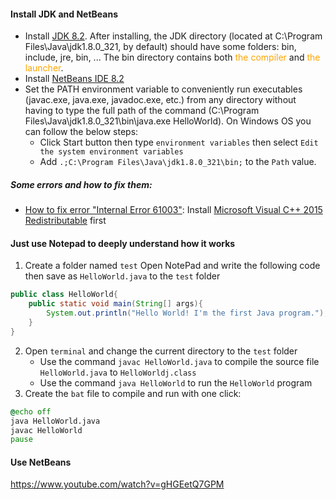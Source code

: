 #### Install JDK and NetBeans
+ Install [JDK 8.2](https://www.oracle.com/java/technologies/downloads/#java8-windows). After installing, the JDK directory (located at C:\Program Files\Java\jdk1.8.0_321, by default) should have some folders: bin, include, jre, bin, ... The bin directory contains both <font style="color: orange">the compiler</font> and <font style="color: orange">the launcher</font>.
+ Install [NetBeans IDE 8.2](https://dl5.filehippo.com/f2a/e47/18d02fba0ad3b6e7ac2cf9f44e9489a740/netbeans-8.2-javase-windows.exe?Expires=1649458811&Signature=bdd8c8bffc556d7611858bee7a600e1ae4797cb0&url=https://filehippo.com/download_netbeans/&Filename=netbeans-8.2-javase-windows.exe)
+ Set the PATH environment variable to conveniently run executables (javac.exe, java.exe, javadoc.exe, etc.) from any directory without having to type the full path of the command (C:\Program Files\Java\jdk1.8.0_321\bin\java.exe HelloWorld). On Windows OS you can follow the below steps:
	+ Click Start button then type ```environment variables``` then select ```Edit the system environment variables```
	+ Add ```.;C:\Program Files\Java\jdk1.8.0_321\bin;```  to the ```Path``` value.

##### Some errors and how to fix them:
+ [How to fix error "Internal Error 61003"](https://stackoverflow.com/questions/63288426/java-development-kit-internal-error-61003): Install [Microsoft Visual C++ 2015 Redistributable](https://www.microsoft.com/en-us/download/details.aspx?id=52685) first

#### Just use Notepad to deeply understand how it works
1. Create a folder named ```test``` Open NotePad and write the following code then save as ```HelloWorld.java``` to the ```test``` folder
```java
public class HelloWorld{
	public static void main(String[] args){
		System.out.println("Hello World! I'm the first Java program.");
	}
}
```
2. Open ```terminal```  and change the current directory to the ```test``` folder
	+ Use the command ```javac HelloWorld.java``` to compile the source file ```HelloWorld.java``` to ```HelloWorldj.class```
	+ Use the command ```java HelloWorld``` to run the ```HelloWorld``` program
3. Create the ```bat``` file to compile and run with one click:
```cmd
@echo off
java HelloWorld.java
javac HelloWorld
pause
```
#### Use NetBeans
https://www.youtube.com/watch?v=gHGEetQ7GPM
